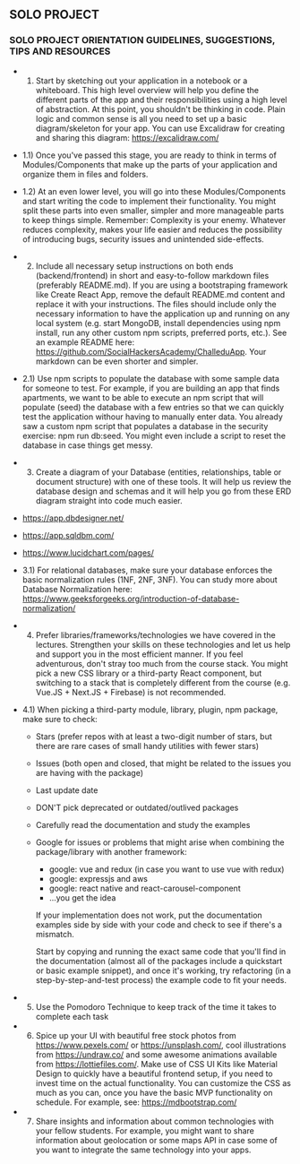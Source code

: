 ## SOLO PROJECT

### SOLO PROJECT ORIENTATION GUIDELINES, SUGGESTIONS, TIPS AND RESOURCES

- 1) Start by sketching out your application in a notebook or a whiteboard. This high level overview will help you define the different parts of the app and their responsibilities using a high level of abstraction. At this point, you shouldn't be thinking in code. Plain logic and common sense is all you need to set up a basic diagram/skeleton for your app. You can use Excalidraw for creating and sharing this diagram: https://excalidraw.com/   
- 1.1) Once you've passed this stage, you are ready to think in terms of Modules/Components that make up the parts of your application and organize them in files and folders.
- 1.2) At an even lower level, you will go into these Modules/Components and start writing the code to implement their functionality. You might split these parts into even smaller, simpler and more manageable parts to keep things simple. Remember: Complexity is your enemy. Whatever reduces complexity, makes your life easier and reduces the possibility of introducing bugs, security issues and unintended side-effects.

- 2) Include all necessary setup instructions on both ends (backend/frontend) in short and easy-to-follow markdown files (preferably README.md). If you are using a bootstraping framework like Create React App, remove the default README.md content and replace it with your instructions. The files should include only the necessary information to have the application up and running on any local system (e.g. start MongoDB, install dependencies using npm install, run any other custom npm scripts, preferred ports, etc.). See an example README here: https://github.com/SocialHackersAcademy/ChalleduApp. Your markdown can be even shorter and simpler.
- 2.1) Use npm scripts to populate the database with some sample data for someone to test. For example, if you are building an app that finds apartments, we want to be able to execute an npm script that will populate (seed) the database with a few entries so that we can quickly test the application withour having to manually enter data. You already saw a custom npm script that populates a database in the security exercise: npm run db:seed. You might even include a script to reset the database in case things get messy.

- 3) Create a diagram of your Database (entities, relationships, table or document structure) with one of these tools. It will help us review the database design and schemas and it will help you go from these ERD diagram straight into code much easier.
- https://app.dbdesigner.net/
- https://app.sqldbm.com/
- https://www.lucidchart.com/pages/
- 3.1) For relational databases, make sure your database enforces the basic normalization rules (1NF, 2NF, 3NF). You can study more about Database Normalization here: https://www.geeksforgeeks.org/introduction-of-database-normalization/

- 4) Prefer libraries/frameworks/technologies we have covered in the lectures. Strengthen your skills on these technologies and let us help and support you in the most efficient manner. If you feel adventurous, don't stray too much from the course stack. You might pick a new CSS library or a third-party React component, but switching to a stack that is completely different from the course (e.g. Vue.JS + Next.JS + Firebase) is not recommended.

- 4.1) When picking a third-party module, library, plugin, npm package, make sure to check:
  - Stars (prefer repos with at least a two-digit number of stars, but there are rare cases of small handy utilities with fewer stars)
  - Issues (both open and closed, that might be related to the issues you are having with the package)
  - Last update date
  - DON'T pick deprecated or outdated/outlived packages
  - Carefully read the documentation and study the examples
  - Google for issues or problems that might arise when combining the package/library with another framework:
    - google: vue and redux (in case you want to use vue with redux)
    - google: expressjs and aws
    -	 google: react native and react-carousel-component
    - ...you get the idea

    If your implementation does not work, put the documentation examples side by side with your code and check to see if there's a mismatch.

    Start by copying and running the exact same code that you'll find in the documentation (almost all of the packages include a quickstart or basic example snippet), and once it's working, try refactoring (in a step-by-step-and-test process) the example code to fit your needs.

- 5) Use the Pomodoro Technique to keep track of the time it takes to complete each task

- 6) Spice up your UI with beautiful free stock photos from https://www.pexels.com/ or https://unsplash.com/, cool illustrations from https://undraw.co/ and some awesome animations available from https://lottiefiles.com/. Make use of CSS UI Kits like Material Design to quickly have a beautiful frontend setup, if you need to invest time on the actual functionality. You can customize the CSS as much as you can, once you have the basic MVP functionality on schedule. For example, see: https://mdbootstrap.com/

- 7) Share insights and information about common technologies with your fellow students. For example, you might want to share information about geolocation or some maps API in case some of you want to integrate the same technology into your apps.
